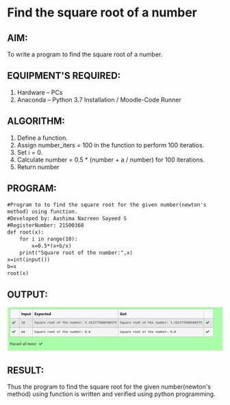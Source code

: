 # Find the square root of a number

## AIM:
To write a program to find the square root of a number.

## EQUIPMENT'S REQUIRED:
1. Hardware – PCs
2. Anaconda – Python 3.7 Installation / Moodle-Code Runner

## ALGORITHM:
1. Define a function.
2. Assign number_iters = 100 in the function to perform 100 iteratios.
3. Set i = 0.
4. Calculate  number = 0.5 * (number + a / number) for 100 iterations.
5. Return number

## PROGRAM:
```
#Program to to find the square root for the given number(newton's method) using function.
#Developed by: Aashima Nazreen Sayeed S
#RegisterNumber: 21500368
def root(x):
    for i in range(10):
        x=0.5*(x+b/x)
    print("Square root of the number:",x)
x=int(input())
b=x
root(x)
```

## OUTPUT:
![square root of two number](output.png)



## RESULT:
Thus the program to find the square root for the given number(newton's method) using function is written and verified using python programming.
